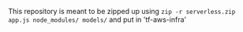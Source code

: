 This repository is meant to be zipped up using 
` zip -r serverless.zip app.js node_modules/ models/ `
and put in 'tf-aws-infra'
